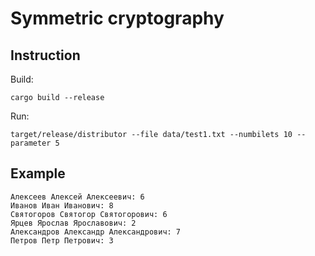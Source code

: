 # Symmetric cryptography
## Instruction
Build:
```shell
cargo build --release
```

Run:
```shell
target/release/distributor --file data/test1.txt --numbilets 10 --parameter 5
```

## Example
```shell
Алексеев Алексей Алексеевич: 6
Иванов Иван Иванович: 8
Святогоров Святогор Святогорович: 6
Ярцев Ярослав Ярославович: 2
Александров Александр Александрович: 7
Петров Петр Петрович: 3
```
